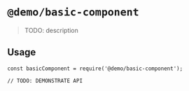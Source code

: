 # `@demo/basic-component`

> TODO: description

## Usage

```
const basicComponent = require('@demo/basic-component');

// TODO: DEMONSTRATE API
```
